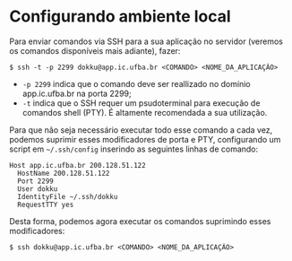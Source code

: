 # Configurando ambiente local 

Para enviar comandos via SSH para a sua aplicação no servidor (veremos os comandos disponíveis mais adiante), fazer:

```
$ ssh -t -p 2299 dokku@app.ic.ufba.br <COMANDO> <NOME_DA_APLICAÇÃO>
```
- `-p 2299` indica que o comando deve ser reallizado no domínio app.ic.ufba.br na porta 2299;
- `-t` indica que o SSH requer um psudoterminal para execução de comandos shell (PTY). É altamente recomendada a sua utilização.

Para que não seja necessário executar todo esse comando a cada vez, podemos suprimir esses modificadores de porta e PTY, configurando um script em `~/.ssh/config` inserindo as seguintes linhas de comando:

```
Host app.ic.ufba.br 200.128.51.122
  HostName 200.128.51.122
  Port 2299
  User dokku
  IdentityFile ~/.ssh/dokku
  RequestTTY yes
```
Desta forma, podemos agora executar os comandos suprimindo esses modificadores:

```
$ ssh dokku@app.ic.ufba.br <COMANDO> <NOME_DA_APLICAÇÃO>
```
